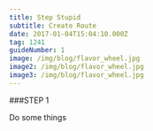 ```yaml
---
title: Step Stupid
subtitle: Create Route
date: 2017-01-04T15:04:10.000Z
tag: 1241
guideNumber: 1
image: /img/blog/flavor_wheel.jpg
image2: /img/blog/flavor_wheel.jpg
image3: /img/blog/flavor_wheel.jpg
---
```



###STEP 1

Do some things

